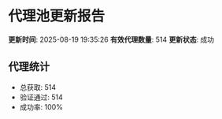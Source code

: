 # 代理池更新报告

**更新时间**: 2025-08-19 19:35:26
**有效代理数量**: 514
**更新状态**:  成功

## 代理统计
- 总获取: 514
- 验证通过: 514
- 成功率: 100%
